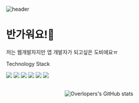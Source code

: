 ![header](https://capsule-render.vercel.app/api?type=waving&color=auto&height=300&section=header&text=OverLoper%20github&fontSize=90)

반가워요!🤗
===
저는 웹개발자지만 앱 개발자가 되고싶은 도비에요ㅠ

Technology Stack

<img src="https://img.shields.io/badge/HTML5-E34F26?style=flat-square&logo=HTML5&logoColor=white"/>
<img src="https://img.shields.io/badge/CSS3-1472B6?style=flat-square&logo=CSS3&logoColor=white"/>
<img src="https://img.shields.io/badge/JavaScript-F7DF1E?style=flat-square&logo=JavaScript&logoColor=white"/>
<img src="https://img.shields.io/badge/jQuery-0769AD?style=flat-square&logo=jQuery&logoColor=white"/>
<img src="https://img.shields.io/badge/Java-FE4F26?style=flat-square&logo=Java&logoColor=white"/>
<img src="https://img.shields.io/badge/MariaDB-003545?style=flat-square&logo=MariaDB&logoColor=white"/>
<center><br>  

![Overlopers's GitHub stats](https://github-readme-stats.vercel.app/api?username=kimseonghyoek&show_icons=true)
